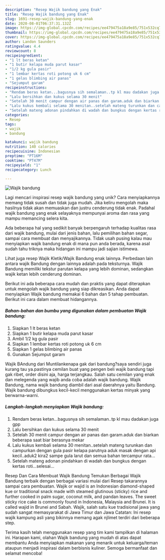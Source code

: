 ```yaml
---
description: "Resep Wajik bandung yang Enak"
title: "Resep Wajik bandung yang Enak"
slug: 1691-resep-wajik-bandung-yang-enak
date: 2020-08-01T06:37:31.132Z
image: https://img-global.cpcdn.com/recipes/ee479475a18a9e85/751x532cq70/wajik-bandung-foto-resep-utama.jpg
thumbnail: https://img-global.cpcdn.com/recipes/ee479475a18a9e85/751x532cq70/wajik-bandung-foto-resep-utama.jpg
cover: https://img-global.cpcdn.com/recipes/ee479475a18a9e85/751x532cq70/wajik-bandung-foto-resep-utama.jpg
author: Landon Saunders
ratingvalue: 4.4
reviewcount: 8
recipeingredient:
- "1 lt beras ketan"
- "1 butir kelapa muda parut kasar"
- "1/2 kg gula pasir"
- "1 lembar kertas roti potong uk 6 cm"
- "1 gelas blimbing air panas"
- "Sejumput garam"
recipeinstructions:
- "Rendam beras ketan...bagusnya sih semalaman..tp kl mau dadakan juga gpp"
- "Lalu bersihkan dan kukus selama 30 menit"
- "Setelah 30 menit campur dengan air panas dan garam.aduk dan biarkan beberapa saat biar berasnya mekar"
- "Lalu kukus kembali selama 30 menitan..setelah mateng turunkan dan campurkan dengan gula pasir kelapa parutnya aduk masak dengan api kecil..aduk2 kira2 sampe gula larut dan semua bahan tercampur rata..."
- "Setelah mateng adonan pindahkan di wadah dan bungkus dengan kertas roti...selesai..."
categories:
- Resep
tags:
- wajik
- bandung

katakunci: wajik bandung 
nutrition: 140 calories
recipecuisine: Indonesian
preptime: "PT16M"
cooktime: "PT47M"
recipeyield: "1"
recipecategory: Lunch

---
```



![Wajik bandung](https://img-global.cpcdn.com/recipes/ee479475a18a9e85/751x532cq70/wajik-bandung-foto-resep-utama.jpg)

Lagi mencari inspirasi resep wajik bandung yang unik? Cara menyiapkannya memang tidak susah dan tidak juga mudah. Jika keliru mengolah maka hasilnya tidak akan memuaskan dan justru cenderung tidak enak. Padahal wajik bandung yang enak selayaknya mempunyai aroma dan rasa yang mampu memancing selera kita.

Ada beberapa hal yang sedikit banyak berpengaruh terhadap kualitas rasa dari wajik bandung, mulai dari jenis bahan, lalu pemilihan bahan segar, sampai cara membuat dan menyajikannya. Tidak usah pusing kalau mau menyiapkan wajik bandung enak di mana pun anda berada, karena asal sudah tahu triknya maka hidangan ini mampu jadi sajian istimewa.

Lihat juga resep Wajik Kletik/Wajik Bandung enak lainnya. Perbedaan lain antara wajik Bandung dengan lainnya adalah pada teksturnya. Wajik Bandung memiliki tekstur parutan kelapa yang lebih dominan, sedangkan wajik ketan lebih cenderung dominan.


Berikut ini ada beberapa cara mudah dan praktis yang dapat diterapkan untuk mengolah wajik bandung yang siap dikreasikan. Anda dapat menyiapkan Wajik bandung memakai 6 bahan dan 5 tahap pembuatan. Berikut ini cara dalam membuat hidangannya.

<!--inarticleads1-->

##### Bahan-bahan dan bumbu yang digunakan dalam pembuatan Wajik bandung:

1. Siapkan 1 lt beras ketan
1. Siapkan 1 butir kelapa muda parut kasar
1. Ambil 1/2 kg gula pasir
1. Siapkan 1 lembar kertas roti potong uk 6 cm
1. Siapkan 1 gelas blimbing air panas
1. Gunakan Sejumput garam


Wajik BAndung dari Muntilankenapa gak dari bandung?saya sendiri juga kurang tau ya.pastinya cemilan buat yang pengen beli wajik bandung tapi gak ribet, order disini aja, harga terjangkau. Salah satu cemilan yang enak dan melegenda yang wajib anda coba adalah wajik bandung. Wajik Bandung, nama wajik bandung diambil dari asal daerahnya yaitu Bandung. Wajik bandung dibungkus kecil-kecil menggunakan kertas minyak yang berwarna-warni. 

<!--inarticleads2-->

##### Langkah-langkah menyiapkan Wajik bandung:

1. Rendam beras ketan...bagusnya sih semalaman..tp kl mau dadakan juga gpp
1. Lalu bersihkan dan kukus selama 30 menit
1. Setelah 30 menit campur dengan air panas dan garam.aduk dan biarkan beberapa saat biar berasnya mekar
1. Lalu kukus kembali selama 30 menitan..setelah mateng turunkan dan campurkan dengan gula pasir kelapa parutnya aduk masak dengan api kecil..aduk2 kira2 sampe gula larut dan semua bahan tercampur rata...
1. Setelah mateng adonan pindahkan di wadah dan bungkus dengan kertas roti...selesai...


Resep Dan Cara Membuat Wajik Bandung Temukan Berbagai Wajik Bandung terbaik dengan berbagai variasi mulai dari Resep takarannya sampai cara pembuatan. Wajik or wajid is an Indonesian diamond-shaped kue or traditional snack made with steamed glutinous (sticky) rice and further cooked in palm sugar, coconut milk, and pandan leaves. The sweet sticky rice cake is commonly found in Indonesia, Malaysia and Brunei. It is called wajid in Brunei and Sabah. Wajik, salah satu kue tradisional jawa yang sudah sangat memasyarakat di Jawa Timur dan Jawa Catatan: Ini resep wajik kampung asli yang bikinnya memang agak njlimet terdiri dari beberapa step. 

Terima kasih telah menggunakan resep yang tim kami tampilkan di halaman ini. Harapan kami, olahan Wajik bandung yang mudah di atas dapat membantu Anda menyiapkan makanan yang menarik untuk keluarga/teman ataupun menjadi inspirasi dalam berbisnis kuliner. Semoga bermanfaat dan selamat mencoba!

